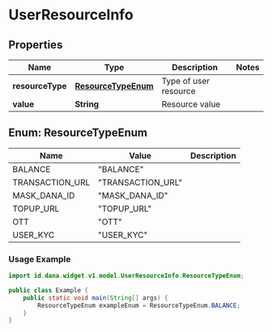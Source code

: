 

# UserResourceInfo


## Properties

| Name | Type | Description | Notes |
|------------ | ------------- | ------------- | -------------|
|**resourceType** | [**ResourceTypeEnum**](#ResourceTypeEnum) | Type of user resource |  |
|**value** | **String** | Resource value |  |


<a name="ResourceTypeEnum"></a>
## Enum: ResourceTypeEnum

| Name | Value | Description |
| ---- | ----- | ----------- |
| BALANCE | "BALANCE" |  |
| TRANSACTION_URL | "TRANSACTION_URL" |  |
| MASK_DANA_ID | "MASK_DANA_ID" |  |
| TOPUP_URL | "TOPUP_URL" |  |
| OTT | "OTT" |  |
| USER_KYC | "USER_KYC" |  |

### Usage Example
```java
import id.dana.widget.v1.model.UserResourceInfo.ResourceTypeEnum;

public class Example {
    public static void main(String[] args) {
        ResourceTypeEnum exampleEnum = ResourceTypeEnum.BALANCE;
    }
}
```




